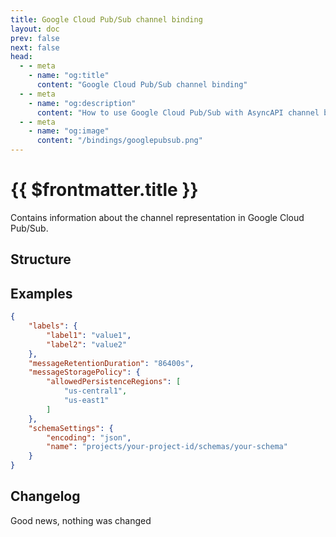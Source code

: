 ```yaml
---
title: Google Cloud Pub/Sub channel binding
layout: doc
prev: false
next: false
head:
  - - meta
    - name: "og:title"
      content: "Google Cloud Pub/Sub channel binding"
  - - meta
    - name: "og:description"
      content: "How to use Google Cloud Pub/Sub with AsyncAPI channel binding"
  - - meta
    - name: "og:image"
      content: "/bindings/googlepubsub.png"
---
```


# {{ $frontmatter.title }}

Contains information about the channel representation in Google Cloud Pub/Sub.

## Structure

<Json url="https://raw.githubusercontent.com/asyncapi/spec-json-schemas/master/bindings/googlepubsub/0.1.0/channel.json"/>

## Examples

```json
{
    "labels": {
        "label1": "value1",
        "label2": "value2"
    },
    "messageRetentionDuration": "86400s",
    "messageStoragePolicy": {
        "allowedPersistenceRegions": [
            "us-central1",
            "us-east1"
        ]
    },
    "schemaSettings": {
        "encoding": "json",
        "name": "projects/your-project-id/schemas/your-schema"
    }
}
```

## Changelog

Good news, nothing was changed